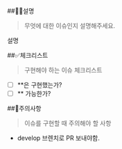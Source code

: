 ##💁‍♂️설명
>무엇에 대한 이슈인지 설명해주세요.

설명

##✅체크리스트
>구현해야 하는 이슈 체크리스트

- [ ] **은 구현했는가?
- [ ] ** 가능한가?

##🚨주의사항
>이슈를 구현할 때 주의해야 할 사항

- develop 브렌치로 PR 보내야함.
